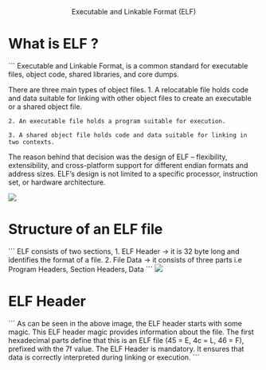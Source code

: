 <center> Executable and Linkable Format (ELF) </center>


<h1> What is ELF ? </h1>
```
Executable and Linkable Format, is a common standard for executable files, object code, shared libraries, and core
dumps.

There are three main types of object files.
	1. A relocatable file holds code and data suitable for linking with other object files to create an 
	   executable or a shared object file.

	2. An executable file holds a program suitable for execution.

	3. A shared object file holds code and data suitable for linking in two contexts.

The reason behind that decision was the design of ELF – flexibility, extensibility, and cross-platform support for
different endian formats and address sizes. ELF’s design is not limited to a specific processor, instruction set, or
hardware architecture.

<img src="https://www.conradk.com/content/images/2018/06/man-elf-1.png">
<h1> Structure of an ELF file </h1>
```
ELF consists of two sections,
	1. ELF Header  -> it is 32 byte long and identifies the format of a file.
	2. File Data   -> it consists of three parts i.e Program Headers, Section Headers, Data
```
<img src = "https://assets.linux-audit.com/wp-content/uploads/2015/08/elf-header-linux-binary.png">

<h1> ELF Header </h1>
```
As can be seen in the above image, the ELF header starts with some magic. This ELF header magic provides information
about the file. The first hexadecimal parts define that this is an ELF file (45 = E, 4c = L, 46 = F), prefixed with 
the 7f value.
The ELF Header is mandatory. It ensures that data is correctly interpreted during linking or execution. 
```
